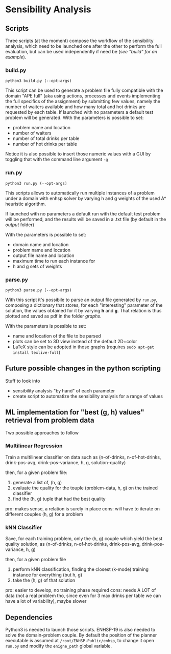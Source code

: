 # Sensibility Analysis

## Scripts

Three scripts (at the moment) compose the workflow of the sensibility analysis, which need to be
launched one after the other to perform the full evaluation, but can be used independently if need
be (_see "build" for an example_).

### build.py

```
python3 build.py (--opt-args)
```
This script can be used to generate a problem file fully compatible with the domain "APE full"
(aka using actions, processes and events implementing the full specifics of the assignment)
by submitting few values, namely the number of waiters available and how many total and hot drinks
are requested by each table.
If launched with no parameters a default test problem will be generated.
With the parameters is possible to set:
- problem name and location
- number of waiters
- number of total drinks per table
- number of hot drinks per table

Notice it is also possible to insert those numeric values with a GUI by toggling that with
the command line argument `-g`

### run.py

```
python3 run.py (--opt-args)
```
This scripts allows to automatically run multiple instances of a problem under a domain with enhsp solver
by varying h and g weights of the used A* heuristic algorithm.

If launched with no parameters a default run with the default test problem will be performed, and the results
will be saved in a .txt file (by default in the _output_ folder)

With the parameters is possible to set:
- domain name and location
- problem name and location
- output file name and location
- maximum time to run each instance for
- h and g sets of weights

### parse.py

```
python3 parse.py (--opt-args)
```
With this script it's possibile to parse an output file generated by `run.py`, composing a dictionary that
stores, for each "interesting" parameter of the solution, the values obtained for it by varying **h** and **g**.
That relation is thus plotted and saved as pdf in the folder _graphs_.

With the parameters is possible to set:
- name and location of the file to be parsed
- plots can be set to 3D view instead of the default 2D+color
- LaTeX style can be adopted in those graphs (requires `sudo apt-get install texlive-full`)

## Future possible changes in the python scripting

Stuff to look into

- sensibility analysis "by hand" of each parameter
- create script to automatize the sensibility analysis for a range of values

## ML implementation for "best (g, h) values" retrieval from problem data

Two possible approaches to follow

### Multilinear Regression

Train a multilinear classifier on data such as
(n-of-drinks, n-of-hot-drinks, drink-pos-avg, drink-pos-variance, h, g, solution-quality)

then, for a given problem file:
1. generate a list of, (h, g)
2. evaluate the quality for the touple (problem-data, h, g) on the trained classifier
3. find the (h, g) tuple that had the best quality

pro: makes sense, a relation is surely in place
cons: will have to iterate on different couples (h, g) for a problem

### kNN Classifier

Save, for each training problem, only the (h, g) couple which yield the best quality solution, as
(n-of-drinks, n-of-hot-drinks, drink-pos-avg, drink-pos-variance, h, g)

then, for a given problem file
1. perform kNN classification, finding the closest (k-mode) training instance for everything (but h, g)
2. take the (h, g) of that solution

pro: easier to develop, no training phase required
cons: needs A LOT of data (not a real problem tho, since even for 3 max drinks per table we can have a lot of variability),
    maybe slower

## Dependencies

Python3 is needed to launch those scripts.
ENHSP-19 is also needed to solve the domain-problem couple. By default the position of the planner executable
is assumed at `/root/ENHSP-Public/enhsp`, to change it open `run.py` and modify the `enigne_path` global variable.
